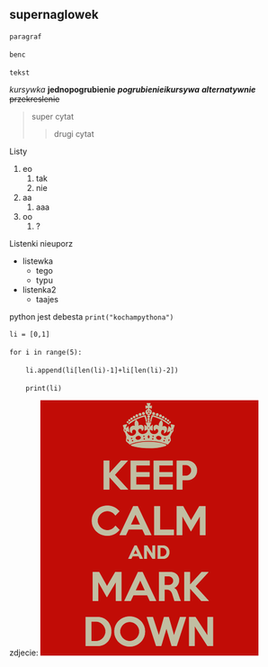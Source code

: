 ## supernaglowek

	paragraf

	benc

	tekst
*kursywka*
**jednopogrubienie**
***pogrubienieikursywa*** ___alternatywnie___
~~przekreslenie~~

>super cytat
>>drugi cytat

Listy
1. eo
	1. tak
	2. nie
2. aa
	1. aaa
3. oo
	1. ?

Listenki nieuporz
* listewka
	+ tego
	+ typu
* listenka2
	- taajes

python jest debesta ``print("kochampythona")``

```
li = [0,1]

for i in range(5):

	li.append(li[len(li)-1]+li[len(li)-2])

	print(li)
```

zdjecie:
![./keep-calm-and-markdown.png](./keep-calm-and-markdown.png)
